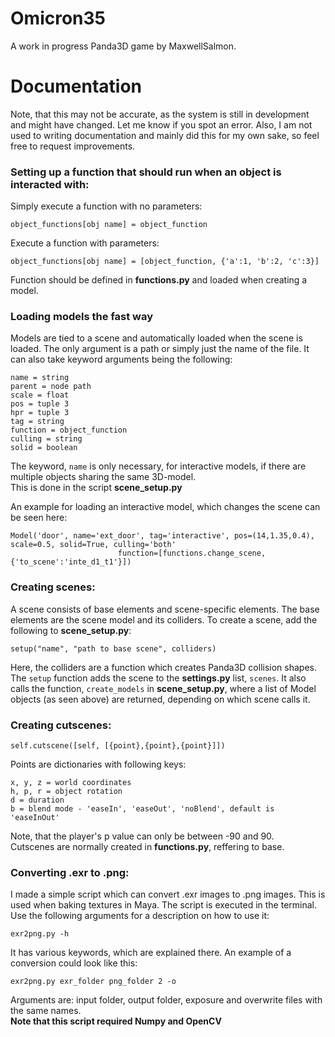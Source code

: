 # Omicron35
A work in progress Panda3D game by MaxwellSalmon.

# Documentation
Note, that this may not be accurate, as the system is still in development and might have changed. Let me know if you spot an error. Also, I am not
used to writing documentation and mainly did this for my own sake, so feel free to request improvements. 
### Setting up a function that should run when an object is interacted with:

Simply execute a function with no parameters:

```object_functions[obj name] = object_function```

Execute a function with parameters:

```object_functions[obj name] = [object_function, {'a':1, 'b':2, 'c':3}]```

Function should be defined in **functions.py** and loaded when creating a model.

### Loading models the fast way
Models are tied to a scene and automatically loaded when the scene is loaded. The only argument is a path or simply just the name of the file.
It can also take keyword arguments being the following:

```
name = string
parent = node path
scale = float
pos = tuple 3
hpr = tuple 3
tag = string
function = object_function
culling = string
solid = boolean
```
The keyword, ```name``` is only necessary, for interactive models, if there are multiple objects sharing the same 3D-model.<br>
This is done in the script **scene_setup.py**

An example for loading an interactive model, which changes the scene can be seen here:
```
Model('door', name='ext_door', tag='interactive', pos=(14,1.35,0.4), scale=0.5, solid=True, culling='both'
                        function=[functions.change_scene, {'to_scene':'inte_d1_t1'}])
```

### Creating scenes:
A scene consists of base elements and scene-specific elements. The base elements are the scene model and its colliders. To create a scene, add the following to **scene_setup.py**:

```setup("name", "path to base scene", colliders)```

Here, the colliders are a function which creates Panda3D collision shapes. The ```setup``` function adds the scene to the **settings.py** list,
```scenes```. It also calls the function, ```create_models``` in **scene_setup.py**, where a list of Model objects (as seen above) are returned,
depending on which scene calls it.

### Creating cutscenes:
```
self.cutscene([self, [{point},{point},{point}]])
```
Points are dictionaries with following keys:
```
x, y, z = world coordinates
h, p, r = object rotation
d = duration
b = blend mode - 'easeIn', 'easeOut', 'noBlend', default is 'easeInOut'
```
Note, that the player's p value can only be between -90 and 90.<br>
Cutscenes are normally created in **functions.py**, reffering to base.

### Converting .exr to .png:
I made a simple script which can convert .exr images to .png images. This is used when baking textures in Maya. The script is executed in the terminal. Use the following arguments for a description on how to use it:
```
exr2png.py -h
```
It has various keywords, which are explained there. An example of a conversion could look like this:
```
exr2png.py exr_folder png_folder 2 -o
```
Arguments are: input folder, output folder, exposure and overwrite files with the same names. <br>
**Note that this script required Numpy and OpenCV**
